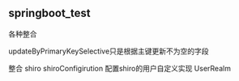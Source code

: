 ## springboot_test

各种整合

updateByPrimaryKeySelective只是根据主键更新不为空的字段

整合 shiro 
    shiroConfigirution 配置shiro的用户自定义实现 UserRealm

